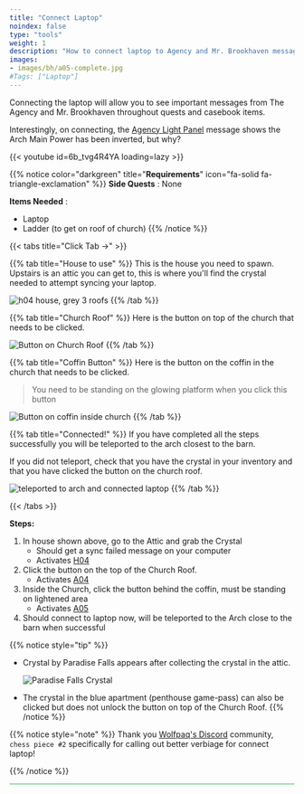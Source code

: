 ```yaml
---
title: "Connect Laptop"
noindex: false
type: "tools"
weight: 1
description: "How to connect laptop to Agency and Mr. Brookhaven messages."
images:
- images/bh/a05-complete.jpg
#Tags: ["Laptop"]
---
```


Connecting the laptop will allow you to see important messages from The Agency and Mr. Brookhaven throughout quests and casebook items. 

Interestingly, on connecting, the [Agency Light Panel](/casebook/light_panel/#a05) message shows the Arch Main Power has been inverted, but why?

{{< youtube id=6b_tvg4R4YA loading=lazy >}}


{{% notice color="darkgreen" title="**Requirements**" icon="fa-solid fa-triangle-exclamation"  %}}
**Side Quests** : None

**Items Needed** : 
- Laptop
- Ladder (to get on roof of church)
{{% /notice %}}

{{< tabs title="Click Tab ->" >}}

{{% tab title="House to use" %}}
This is the house you need to spawn. 
Upstairs is an attic you can get to, this is where you'll find the crystal needed to attempt syncing your laptop.

![h04 house, grey 3 roofs](/images/bh/h04-house.jpg)
{{% /tab %}}

{{% tab title="Church Roof" %}}
Here is the button on top of the church that needs to be clicked.

![Button on Church Roof](/images/bh/a04-x100.jpg)
{{% /tab %}}

{{% tab title="Coffin Button" %}}
Here is the button on the coffin in the church that needs to be clicked.

> You need to be standing on the glowing platform when you click this button 

![Button on coffin inside church](/images/bh/a05.jpg)
{{% /tab %}}

{{% tab title="Connected!" %}}
If you have completed all the steps successfully you will be teleported to the arch closest to the barn.

If you did not teleport, check that you have the crystal in your inventory and that you have clicked the button on the church roof.

![teleported to arch and connected laptop](/images/bh/a05-complete.jpg)
{{% /tab %}}

{{< /tabs >}}

**Steps:**

1. In house shown above, go to the Attic and grab the Crystal
	- Should get a sync failed message on your computer
	- Activates [H04](../../casebook/light_panel#h04)
1. Click the button on the top of the Church Roof.
	- Activates [A04](../../casebook/light_panel#a04)
1. Inside the Church, click the button behind the coffin, must be standing on lightened area
	- Activates [A05](../../casebook/light_panel#a05)
1. Should connect to laptop now, will be teleported to the Arch close to the barn when successful



{{% notice style="tip" %}}
- Crystal by Paradise Falls appears after collecting the crystal in the attic.
	
	![Paradise Falls Crystal](/images/bh/paradise-falls-crystal-2in.jpg)

- The crystal in the blue apartment (penthouse game-pass) can also be clicked but does not unlock the button on top of the Church Roof.
{{% /notice %}}

{{% notice style="note" %}}
Thank you [Wolfpaq's Discord](https://discord.gg/wolfpaqgames) community, `chess piece #2` specifically for calling out better verbiage for connect laptop!

{{% /notice %}}

<hr style="background-color: #28b44c" size=8>
